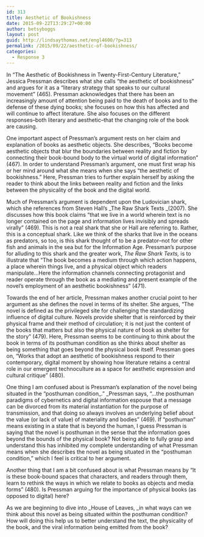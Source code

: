 ```yaml
---
id: 313
title: Aesthetic of Bookishness
date: 2015-09-22T13:29:27+00:00
author: betsyboggs
layout: post
guid: http://lindsaythomas.net/engl4600/?p=313
permalink: /2015/09/22/aesthetic-of-bookishness/
categories:
  - Response 3
---
```

In &#8220;The Aesthetic of Bookishness in Twenty-First-Century Literature,&#8221; Jessica Pressman describes what she calls &#8220;the aesthetic of bookishness&#8221; and argues for it as a &#8220;literary strategy that speaks to our cultural movement&#8221; (465). Pressman acknowledges that there has been an increasingly amount of attention being paid to the death of books and to the defense of these dying books; she focuses on how this has affected and will continue to affect literature. She also focuses on the different responses&#8211;both literary and aesthetic&#8211;that the changing role of the book are causing.

One important aspect of Pressman&#8217;s argument rests on her claim and explanation of books as aesthetic objects. She describes, &#8220;Books become aesthetic objects that blur the boundaries between reality and fiction by connecting their book-bound body to the virtual world of digital information&#8221; (467). In order to understand Pressman&#8217;s argument, one must first wrap his or her mind around what she means when she says &#8220;the aesthetic of bookishness.&#8221; Here, Pressman tries to further explain herself by asking the reader to think about the links between reality and fiction and the links between the physicality of the book and the digital world.

Much of Pressman&#8217;s argument is dependent upon the Ludovician shark, which she references from Steven Hall&#8217;s _The Raw Shark Texts _(2007). She discusses how this book claims &#8220;that we live in a world wherein text is no longer contained on the page and information lives invisibly and spreads virally&#8221; (469). This is not a real shark that she or Hall are referring to. Rather, this is a conceptual shark. Like we think of the sharks that live in the oceans as predators, so too, is this shark thought of to be a predator&#8211;not for other fish and animals in the sea but for the Information Age. Pressman&#8217;s purpose for alluding to this shark and the greater work, _The Raw Shark Texts,_ is to illustrate that &#8220;The book becomes a medium through which action happens, a place wherein things live, and a physical object which readers manipulate&#8230;Here the information channels connecting protagonist and reader operate through the book as a mediating and present example of the novel&#8217;s employment of an aesthetic bookishness&#8221; (471).

Towards the end of her article, Pressman makes another crucial point to her argument as she defines the novel in terms of its shelter. She argues, &#8220;The novel is defined as the privileged site for challenging the standardizing influence of digital culture. Novels provide shelter that is reinforced by their physical frame and their method of circulation; it is not just the content of the books that matters but also the physical nature of book as shelter for the story&#8221; (479). Here, Pressman seems to be continuing to think about the book in terms of its posthuman condition as she thinks about shelter as being something that goes beyond the physical book itself. Pressman goes on, &#8220;Works that adopt an aesthetic of bookishness respond to their contemporary, digital moment by showing how literature retains a central role in our emergent technoculture as a space for aesthetic expression and cultural critique&#8221; (480).

One thing I am confused about is Pressman&#8217;s explanation of the novel being situated in the &#8220;posthuman condition_.&#8221; _Pressman says, &#8220;&#8230;the posthuman paradigms of cybernetics and digital information espouse that a message can be divorced from its material instantiation for the purpose of transmission, and that doing so always involves an underlying belief about the value (or lack of value) of materiality and bodies&#8221; (469). If &#8220;posthuman&#8221; means existing in a state that is beyond the human, I guess Pressman is saying that the novel is posthuman in the sense that the information goes beyond the bounds of the physical book? Not being able to fully grasp and understand this has inhibited my complete understanding of what Pressman means when she describes the novel as being situated in the &#8220;posthuman condition,&#8221; which I feel is critical to her argument.

Another thing that I am a bit confused about is what Pressman means by &#8220;It is these book-bound spaces that characters, and readers through them, learn to rethink the ways in which we relate to books as objects and media forms” (480). Is Pressman arguing for the importance of physical books (as opposed to digital) here?

As we are beginning to dive into _House of Leaves, _in what ways can we think about this novel as being situated within the posthuman condition? How will doing this help us to better understand the text, the physicality of the book, and the viral information being emitted from the book?